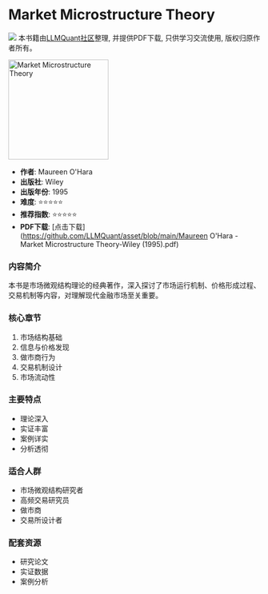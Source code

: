 # Market Microstructure Theory

![](https://fastly.jsdelivr.net/gh/bucketio/img3@main/2024/09/04/1725464231869-e0b2f727-2a0f-4270-bf6c-31ddc350426a.gif)
本书籍由[LLMQuant社区](https://llmquant.com/)整理, 并提供PDF下载, 只供学习交流使用, 版权归原作者所有。

<img src="cover.jpg" alt="Market Microstructure Theory" width="200"/>

- **作者**: Maureen O'Hara
- **出版社**: Wiley
- **出版年份**: 1995
- **难度**: ⭐⭐⭐⭐⭐
- **推荐指数**: ⭐⭐⭐⭐⭐
- **PDF下载**: [点击下载](<https://github.com/LLMQuant/asset/blob/main/Maureen> O'Hara - Market Microstructure Theory-Wiley (1995).pdf)

### 内容简介

本书是市场微观结构理论的经典著作，深入探讨了市场运行机制、价格形成过程、交易机制等内容，对理解现代金融市场至关重要。

### 核心章节

1. 市场结构基础
2. 信息与价格发现
3. 做市商行为
4. 交易机制设计
5. 市场流动性

### 主要特点

- 理论深入
- 实证丰富
- 案例详实
- 分析透彻

### 适合人群

- 市场微观结构研究者
- 高频交易研究员
- 做市商
- 交易所设计者

### 配套资源

- 研究论文
- 实证数据
- 案例分析
